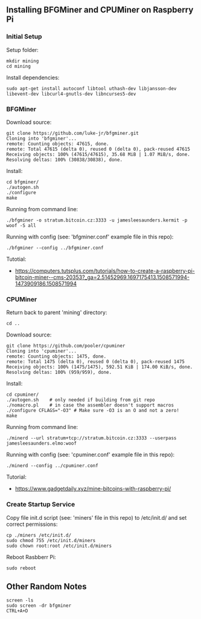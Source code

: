 ## Installing BFGMiner and CPUMiner on Raspberry Pi

### Initial Setup
Setup folder:

    mkdir mining
    cd mining

Install dependencies:

    sudo apt-get install autoconf libtool uthash-dev libjansson-dev libevent-dev libcurl4-gnutls-dev libncurses5-dev

### BFGMiner
Download source:

    git clone https://github.com/luke-jr/bfgminer.git
    Cloning into 'bfgminer'...
    remote: Counting objects: 47615, done.
    remote: Total 47615 (delta 0), reused 0 (delta 0), pack-reused 47615
    Receiving objects: 100% (47615/47615), 35.68 MiB | 1.07 MiB/s, done.
    Resolving deltas: 100% (30838/30838), done.

Install:

    cd bfgminer/
    ./autogen.sh
    ./configure
    make

Running from command line:

    ./bfgminer -o stratum.bitcoin.cz:3333 -u jamesleesaunders.kermit -p woof -S all
    
Running with config (see: 'bfgminer.conf' example file in this repo):

    ./bfgminer --config ../bfgminer.conf

Tutotial:
* https://computers.tutsplus.com/tutorials/how-to-create-a-raspberry-pi-bitcoin-miner--cms-20353?_ga=2.51452969.1697175413.1508571994-1473909186.1508571994

### CPUMiner
Return back to parent 'mining' directory:

    cd ..

Download source:

    git clone https://github.com/pooler/cpuminer
    Cloning into 'cpuminer'...
    remote: Counting objects: 1475, done.
    remote: Total 1475 (delta 0), reused 0 (delta 0), pack-reused 1475
    Receiving objects: 100% (1475/1475), 592.51 KiB | 174.00 KiB/s, done.
    Resolving deltas: 100% (959/959), done.

Install:

    cd cpuminer/
    ./autogen.sh	# only needed if building from git repo
    ./nomacro.pl	# in case the assembler doesn't support macros
    ./configure CFLAGS="-O3" # Make sure -O3 is an O and not a zero!
    make

Running from command line:

    ./minerd --url stratum+tcp://stratum.bitcoin.cz:3333 --userpass jamesleesaunders.elmo:woof

Running with config (see: 'cpuminer.conf' example file in this repo):

    ./minerd --config ../cpuminer.conf

Tutorial:
* https://www.gadgetdaily.xyz/mine-bitcoins-with-raspberry-pi/

### Create Startup Service
Copy file init.d script (see: 'miners' file in this repo) to /etc/init.d/ and set correct permissions:
    
    cp ./miners /etc/init.d/
    sudo chmod 755 /etc/init.d/miners
    sudo chown root:root /etc/init.d/miners
    
Reboot Rasbberr Pi:

    sudo reboot
    
## Other Random Notes

    screen -ls
    sudo screen -dr bfgminer
    CTRL+A+D
